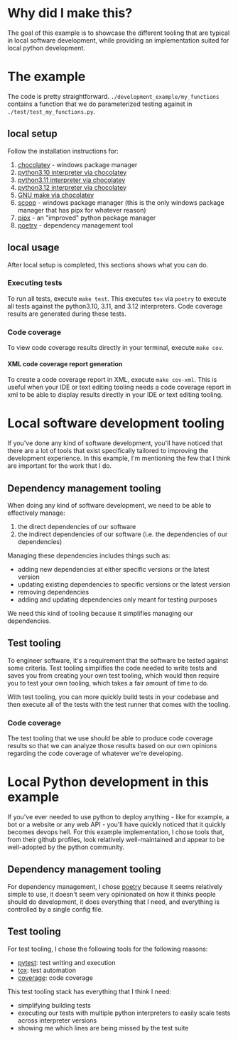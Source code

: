 # Why did I make this?

The goal of this example is to showcase the different tooling that are typical in local software development, while providing an implementation suited for local python development.

# The example

The code is pretty straightforward. `./development_example/my_functions` contains a function that we do parameterized testing against in `./test/test_my_functions.py`.

## local setup

Follow the installation instructions for:

1. [chocolatey](https://chocolatey.org/install#individual) - windows package manager
2. [python3.10 interpreter via chocolatey](https://community.chocolatey.org/packages/python310)
3. [python3.11 interpreter via chocolatey](https://community.chocolatey.org/packages/python311)
4. [python3.12 interpreter via chocolatey](https://community.chocolatey.org/packages/python312)
5. [GNU make via chocolatey](https://community.chocolatey.org/packages/make)
5. [scoop](https://scoop.sh/) - windows package manager (this is the only windows package manager that has pipx for whatever reason)
6. [pipx](https://pipx.pypa.io/stable/installation/#on-windows) - an "improved" python package manager
7. [poetry](https://python-poetry.org/docs/#installing-with-pipx) - dependency management tool

## local usage

After local setup is completed, this sections shows what you can do.

### Executing tests

To run all tests, execute `make test`. This executes `tox` via `poetry` to execute all tests against the python3.10, 3.11, and 3.12 interpreters. Code coverage results are generated during these tests.

### Code coverage

To view code coverage results directly in your terminal, execute `make cov`.

#### XML code coverage report generation

To create a code coverage report in XML, execute `make cov-xml`. This is useful when your IDE or text editing tooling needs a code coverage report in xml to be able to display results directly in your IDE or text editing tooling.

# Local software development tooling

If you've done any kind of software development, you'll have noticed that there are a lot of tools that exist specifically tailored to improving the development experience. In this example, I'm mentioning the few that I think are important for the work that I do.

## Dependency management tooling

When doing any kind of software development, we need to be able to effectively manage:

1. the direct dependencies of our software
2. the indirect dependencies of our software (i.e. the dependencies of our dependencies)

Managing these dependencies includes things such as:

- adding new dependencies at either specific versions or the latest version
- updating existing dependencies to specific versions or the latest version
- removing dependencies
- adding and updating dependencies only meant for testing purposes

We need this kind of tooling because it simplifies managing our dependencies.

## Test tooling

To engineer software, it's a requirement that the software be tested against some criteria. Test tooling simplifies the code needed to write tests and saves you from creating your own test tooling, which would then require you to test your own tooling, which takes a fair amount of time to do.

With test tooling, you can more quickly build tests in your codebase and then execute all of the tests with the test runner that comes with the tooling.

### Code coverage

The test tooling that we use should be able to produce code coverage results so that we can analyze those results based on our own opinions regarding the code coverage of whatever we're developing.

# Local Python development in this example

If you've ever needed to use python to deploy anything - like for example, a bot or a website or any web API - you'll have quickly noticed that it quickly becomes devops hell. For this example implementation, I chose tools that, from their github profiles, look relatively well-maintained and appear to be well-adopted by the python community.

## Dependency management tooling

For dependency management, I chose [poetry](https://github.com/python-poetry/poetry) because it seems relatively simple to use, it doesn't seem very opinionated on how it thinks people should do development, it does everything that I need, and everything is controlled by a single config file.

## Test tooling

For test tooling, I chose the following tools for the following reasons:

- [pytest](https://github.com/pytest-dev/pytest): test writing and execution
- [tox](https://github.com/tox-dev/tox): test automation
- [coverage](https://github.com/nedbat/coveragepy): code coverage

This test tooling stack has everything that I think I need:

- simplifying building tests
- executing our tests with multiple python interpreters to easily scale tests across interpreter versions
- showing me which lines are being missed by the test suite
